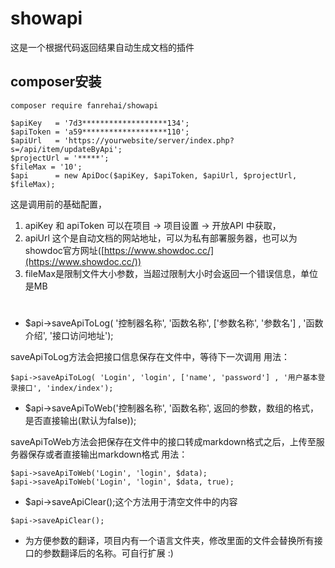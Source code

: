 # showapi
这是一个根据代码返回结果自动生成文档的插件

## composer安装
```
composer require fanrehai/showapi
```

```
$apiKey   = '7d3*******************134';
$apiToken = 'a59*******************110';
$apiUrl   = 'https://yourwebsite/server/index.php?s=/api/item/updateByApi';
$projectUrl = '*****';
$fileMax = '10';
$api      = new ApiDoc($apiKey, $apiToken, $apiUrl, $projectUrl, $fileMax);
```
这是调用前的基础配置，
1. apiKey 和 apiToken 可以在项目 -> 项目设置 -> 开放API 中获取，
2. apiUrl 这个是自动文档的网站地址，可以为私有部署服务器，也可以为showdoc官方网址([https://www.showdoc.cc/](https://www.showdoc.cc/))
3. fileMax是限制文件大小参数，当超过限制大小时会返回一个错误信息，单位是MB

#
- $api->saveApiToLog( '控制器名称', '函数名称', ['参数名称', '参数名'] , '函数介绍', '接口访问地址');

saveApiToLog方法会把接口信息保存在文件中，等待下一次调用
用法：
```
$api->saveApiToLog( 'Login', 'login', ['name', 'password'] , '用户基本登录接口', 'index/index');
```

- $api->saveApiToWeb('控制器名称', '函数名称', 返回的参数，数组的格式，是否直接输出(默认为false));

saveApiToWeb方法会把保存在文件中的接口转成markdown格式之后，上传至服务器保存或者直接输出markdown格式
用法：
```
$api->saveApiToWeb('Login', 'login', $data);
$api->saveApiToWeb('Login', 'login', $data, true);
```

- $api->saveApiClear();这个方法用于清空文件中的内容
```
$api->saveApiClear();
```

- 为方便参数的翻译，项目内有一个语言文件夹，修改里面的文件会替换所有接口的参数翻译后的名称。可自行扩展 :)
